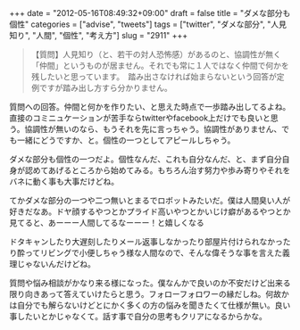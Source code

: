 +++
date = "2012-05-16T08:49:32+09:00"
draft = false
title = "ダメな部分も個性"
categories = ["advise", "tweets"]
tags = ["twitter", "ダメな部分", "人見知り", "人間", "個性", "考え方"]
slug = "2911"
+++

<blockquote>【質問】人見知り（と、若干の対人恐怖感）があるのと、協調性が無く「仲間」というものが居ません。それでも常に１人ではなく仲間で何かを残したいと思っています。　踏み出さなければ始まらないという回答が定例ですが踏み出し方すら分かりません。</blockquote>

質問への回答。仲間と何かを作りたい、と思えた時点で一歩踏み出してるよね。直接のコミニュケーションが苦手ならtwitterやfacebook上だけでも良いと思う。協調性が無いのなら、もうそれを先に言っちゃう。協調性がありません、でも一緒にどうですか、と。個性の一つとしてアピールしちゃう。

ダメな部分も個性の一つだよ。個性なんだ、これも自分なんだ、と、まず自分自身が認めてあげるところから始めてみる。もちろん治す努力や歩み寄りやそれをバネに動く事も大事だけどね。

てかダメな部分の一つや二つ無いとまるでロボットみたいだ。僕は人間臭い人が好きだなあ。ドヤ顔するやつとかプライド高いやつとかいじけ癖があるやつとか見てると、あーーー人間してるなーーー！と嬉しくなる

ドタキャンしたり大遅刻したりメール返事しなかったり部屋片付けられなかったり酔ってリビングで小便しちゃう様な人間なので、そんな偉そうな事を言えた義理じゃないんだけどね。

質問や悩み相談がかなり来る様になった。僕なんかで良いのか不安だけど出来る限り向きあって答えていけたらと思う。フォローフォロワーの縁だしね。何故かは自分でも解らないけどとにかく多くの方の悩みを聞きたくて仕様が無い。良い事したいとかじゃなくて。話す事で自分の思考もクリアになるからかな。
